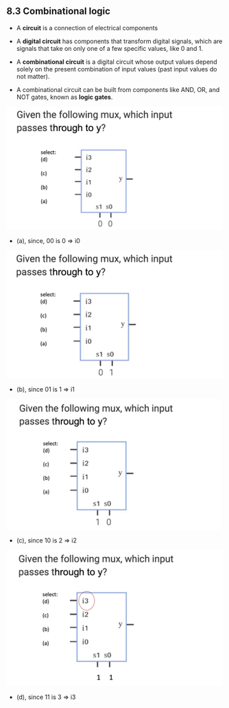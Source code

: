 ## 8.3 Combinational logic

- A **circuit** is a connection of electrical components

- A **digital circuit** has components that transform digital signals, which are signals that take on only one of a few 
  specific values, like 0 and 1.

- A **combinational circuit** is a digital circuit whose output values depend solely on the present combination of 
  input values (past input values do not matter).

- A combinational circuit can be built from components like AND, OR, and NOT gates, known as **logic gates**.


![](img/2020-11-02-12-54-19.png)

- (a), since, 00 is 0 => i0


![](img/2020-11-02-12-54-50.png)

- (b), since 01 is 1 => i1


![](img/2020-11-02-12-55-34.png)

- (c), since 10 is 2 => i2


![](img/2020-11-02-12-56-37.png)

- (d), since 11 is 3 => i3






